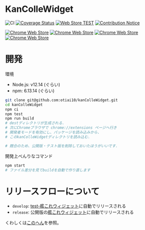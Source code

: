 # KanColleWidget

![CI](https://github.com/otiai10/kanColleWidget/workflows/CI/badge.svg?branch=develop)
[![Coverage Status](https://coveralls.io/repos/github/otiai10/kanColleWidget/badge.svg?branch=develop)](https://coveralls.io/github/otiai10/kanColleWidget?branch=develop)
[![Web Store TEST](https://github.com/otiai10/kanColleWidget/workflows/Web%20Store%20TEST/badge.svg)](https://groups.google.com/forum/#!forum/kcwidget)
[![Contribution Notice](https://github.com/otiai10/kanColleWidget/workflows/Contribution%20Notice/badge.svg)](https://twitter.com/KanColleWidget)

[![Chrome Web Store](https://img.shields.io/chrome-web-store/v/iachoklpnnjfgmldgelflgifhdaebnol.svg)](https://chrome.google.com/webstore/detail/%E8%89%A6%E3%81%93%E3%82%8C%E3%82%A6%E3%82%A3%E3%82%B8%E3%82%A7%E3%83%83%E3%83%88/iachoklpnnjfgmldgelflgifhdaebnol?hl=ja)
[![Chrome Web Store](https://img.shields.io/chrome-web-store/users/iachoklpnnjfgmldgelflgifhdaebnol.svg)](https://chrome.google.com/webstore/detail/%E8%89%A6%E3%81%93%E3%82%8C%E3%82%A6%E3%82%A3%E3%82%B8%E3%82%A7%E3%83%83%E3%83%88/iachoklpnnjfgmldgelflgifhdaebnol?hl=ja)
[![Chrome Web Store](https://img.shields.io/chrome-web-store/stars/iachoklpnnjfgmldgelflgifhdaebnol.svg)](https://chrome.google.com/webstore/detail/%E8%89%A6%E3%81%93%E3%82%8C%E3%82%A6%E3%82%A3%E3%82%B8%E3%82%A7%E3%83%83%E3%83%88/iachoklpnnjfgmldgelflgifhdaebnol?hl=ja)
[![Chrome Web Store](https://img.shields.io/chrome-web-store/rating-count/iachoklpnnjfgmldgelflgifhdaebnol.svg)](https://chrome.google.com/webstore/detail/%E8%89%A6%E3%81%93%E3%82%8C%E3%82%A6%E3%82%A3%E3%82%B8%E3%82%A7%E3%83%83%E3%83%88/iachoklpnnjfgmldgelflgifhdaebnol?hl=ja)

# 開発

環境

- Node.js: v12.14 (ぐらい)
- npm: 6.13.14 (ぐらい)

```bash
git clone git@github.com:otiai10/kanColleWidget.git
cd kanColleWidget
npm ci
npm test
npm run build
# destディレクトリが生成される.
# 次にChromeブラウザで chrome://extensions ページへ行き
# 開発者モードを有効にし、パッケージを読み込みから、
# このkanColleWidgetディレクトリを読み込む.

# 競合のため、公開版・テスト版を削除しておいたほうがいいです.
```

開発上べんりなコマンド

```bash
npm start
# ファイル差分を見てbuildを自動で作り直します
```

# リリースフローについて

- `develop`: [test-艦これウィジェット](https://chrome.google.com/webstore/detail/test-%E8%89%A6%E3%81%93%E3%82%8C%E3%82%A6%E3%82%A3%E3%82%B8%E3%82%A7%E3%83%83%E3%83%88/egkgleinehaapbpijnlpbllfeejjpceb)に自動でリリースされる
- `release`: 公開版の[艦これウィジェット](https://chrome.google.com/webstore/detail/%E8%89%A6%E3%81%93%E3%82%8C%E3%82%A6%E3%82%A3%E3%82%B8%E3%82%A7%E3%83%83%E3%83%88/iachoklpnnjfgmldgelflgifhdaebnol)に自動でリリースされる

くわしくは[このへん](https://github.com/otiai10/kanColleWidget/blob/develop/scripts/should_deliver_dev.sh)を参照。

